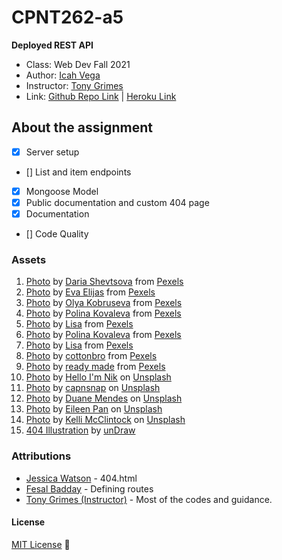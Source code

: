 # CPNT262-a5
**Deployed REST API**

- Class: Web Dev Fall 2021
- Author: [Icah Vega](https://github.com/Icahpv)
- Instructor: [Tony Grimes](https://github.com/acidtone)
- Link: [Github Repo Link](https://github.com/Icahpv/cpnt262-a5.git) | [Heroku Link](https://inspire-cpnt262-a5.herokuapp.com/)

## About the assignment

- [x] Server setup
- [] List and item endpoints
- [x] Mongoose Model
- [x] Public documentation and custom 404 page
- [x] Documentation 
- [] Code Quality


### Assets

1. [Photo](https://www.pexels.com/photo/all-we-have-is-now-neon-signage-on-black-surface-1580625/) by [Daria Shevtsova](https://www.pexels.com/@daria) from [Pexels](https://www.pexels.com/)
2. [Photo](https://www.pexels.com/photo/close-up-shot-of-inspiring-words-on-a-brown-paper-6956352/) by [Eva Elijas](https://www.pexels.com/@eva-elijas) from [Pexels](https://www.pexels.com/)
3. [Photo](https://www.pexels.com/photo/don-t-quit-message-5238670/) by [Olya Kobruseva](https://www.pexels.com/@olyakobruseva) from [Pexels](https://www.pexels.com/)
4. [Photo](https://www.pexels.com/photo/handwritten-sign-texture-writing-6185624/) by [Polina Kovaleva](https://www.pexels.com/@polina-kovaleva) from [Pexels](https://www.pexels.com/)
5. [Photo](https://www.pexels.com/photo/person-holding-a-sticky-note-1485548/) by [Lisa](https://www.pexels.com/@fotios-photos) from [Pexels](https://www.pexels.com/)
6. [Photo](https://www.pexels.com/photo/dirty-industry-pattern-texture-6185361/) by [Polina Kovaleva](https://www.pexels.com/@polina-kovaleva) from [Pexels](https://www.pexels.com/)
7. [Photo](https://www.pexels.com/photo/paper-with-a-quote-3974410/) by [Lisa](https://www.pexels.com/@fotios-photos) from [Pexels](https://www.pexels.com/)
8. [Photo](https://www.pexels.com/photo/text-4753879/) by [cottonbro](https://www.pexels.com/@cottonbro) from [Pexels](https://www.pexels.com/)
9. [Photo](https://www.pexels.com/photo/blue-card-with-inspirational-message-3927440/) by [ready made](https://www.pexels.com/@readymade) from [Pexels](https://www.pexels.com/)
10. [Photo](https://unsplash.com/photos/z1d-LP8sjuI) by [Hello I'm Nik](https://unsplash.com/@helloimnik) on [Unsplash](https://unsplash.com/)
11. [Photo](https://unsplash.com/photos/utYSgMOIm5w) by [capnsnap](https://unsplash.com/@capnsnap) on [Unsplash](https://unsplash.com/)
12. [Photo](https://unsplash.com/photos/M5OpeuHep1E) by [Duane Mendes](https://unsplash.com/@duanemendes) on [Unsplash](https://unsplash.com/)
13. [Photo](https://unsplash.com/photos/5d5DSRQ5dUc) by [Eileen Pan](https://unsplash.com/@eileenp) on [Unsplash](https://unsplash.com/)
14. [Photo](https://unsplash.com/photos/QFKMeRCHb8w) by [Kelli McClintock](https://unsplash.com/@kelli_mcclintock) on [Unsplash](https://unsplash.com/)
15. [404 Illustration](https://undraw.co/illustrations) by [unDraw](https://undraw.co)

### Attributions

- [Jessica Watson](https://github.com/Enyorose) - 404.html
- [Fesal Badday](https://github.com/FesalBadday) - Defining routes
- [Tony Grimes (Instructor)](https://github.com/acidtone) - Most of the codes and guidance.

#### License
[MIT License](License) :scroll:
